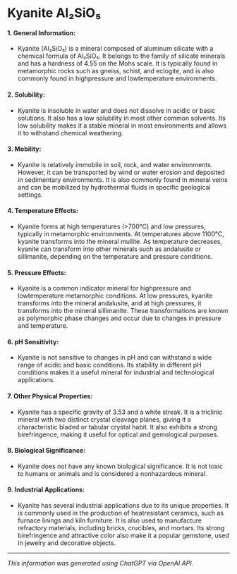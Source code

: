 # Kyanite Al₂SiO₅
#### 1. General Information:
* Kyanite (Al₂SiO₅) is a mineral composed of aluminum silicate with a chemical formula of Al₂SiO₅. It belongs to the family of silicate minerals and has a hardness of 4.55 on the Mohs scale. It is typically found in metamorphic rocks such as gneiss, schist, and eclogite, and is also commonly found in highpressure and lowtemperature environments.
#### 2. Solubility:
* Kyanite is insoluble in water and does not dissolve in acidic or basic solutions. It also has a low solubility in most other common solvents. Its low solubility makes it a stable mineral in most environments and allows it to withstand chemical weathering.
#### 3. Mobility:
* Kyanite is relatively immobile in soil, rock, and water environments. However, it can be transported by wind or water erosion and deposited in sedimentary environments. It is also commonly found in mineral veins and can be mobilized by hydrothermal fluids in specific geological settings.
#### 4. Temperature Effects:
* Kyanite forms at high temperatures (>700°C) and low pressures, typically in metamorphic environments. At temperatures above 1100°C, kyanite transforms into the mineral mullite. As temperature decreases, kyanite can transform into other minerals such as andalusite or sillimanite, depending on the temperature and pressure conditions.
#### 5. Pressure Effects:
* Kyanite is a common indicator mineral for highpressure and lowtemperature metamorphic conditions. At low pressures, kyanite transforms into the mineral andalusite, and at high pressures, it transforms into the mineral sillimanite. These transformations are known as polymorphic phase changes and occur due to changes in pressure and temperature.
#### 6. pH Sensitivity:
* Kyanite is not sensitive to changes in pH and can withstand a wide range of acidic and basic conditions. Its stability in different pH conditions makes it a useful mineral for industrial and technological applications.
#### 7. Other Physical Properties:
* Kyanite has a specific gravity of 3.53 and a white streak. It is a triclinic mineral with two distinct crystal cleavage planes, giving it a characteristic bladed or tabular crystal habit. It also exhibits a strong birefringence, making it useful for optical and gemological purposes.
#### 8. Biological Significance:
* Kyanite does not have any known biological significance. It is not toxic to humans or animals and is considered a nonhazardous mineral.
#### 9. Industrial Applications:
* Kyanite has several industrial applications due to its unique properties. It is commonly used in the production of heatresistant ceramics, such as furnace linings and kiln furniture. It is also used to manufacture refractory materials, including bricks, crucibles, and mortars. Its strong birefringence and attractive color also make it a popular gemstone, used in jewelry and decorative objects.
______________________________________________________________
*This information was generated using ChatGPT via OpenAI API.*
